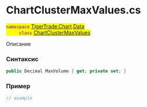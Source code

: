
# ChartClusterMaxValues.cs
<mark style="color:purple;">`namespace` [TigerTrade.Chart](../../../../TigerTrade.Chart.md).[Data](../../../../TigerTrade.Chart/Data.md)  
&nbsp;&nbsp;&nbsp;&nbsp;&nbsp;&nbsp;&nbsp;&nbsp;&nbsp;`class` [ChartClusterMaxValues](../../ChartClusterMaxValues.cs.md)

Описание

### Синтаксис
```csharp
public Decimal MaxVolume { get; private set; }
```
### Пример  
```csharp
// example
```
